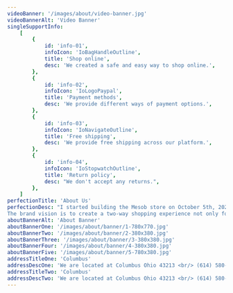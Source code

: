 ```yaml
---
videoBanner: '/images/about/video-banner.jpg'
videoBannerAlt: 'Video Banner'
singleSupportInfo:
    [
        {
            id: 'info-01',
            infoIcon: 'IoBagHandleOutline',
            title: 'Shop online',
            desc: 'We created a safe and easy way to shop online.',
        },
        {
            id: 'info-02',
            infoIcon: 'IoLogoPaypal',
            title: 'Payment methods',
            desc: 'We provide different ways of payment options.',
        },
        {
            id: 'info-03',
            infoIcon: 'IoNavigateOutline',
            title: 'Free shipping',
            desc: 'We provide free shipping across our platform.',
        },
        {
            id: 'info-04',
            infoIcon: 'IoStopwatchOutline',
            title: 'Return policy',
            desc: "We don't accept any returns.",
        },
    ]
perfectionTitle: 'About Us'
perfectionDesc: "I started building the Mesob store on October 5th, 2021 for a school project. At that time I didn’t have any plan to publish it. A good friend and family of mine by the name of Peter Tesfamichael advised me that it would be a good business model for our country Eritrea. In addition to the support, I got from my father, my wife, friends, family, and the Eritrean community thankfully by God`s grace I was able to publish this amazing app on March 20th, 2022.
The brand vision is to create a two-way shopping experience not only for Eritrea but for the whole of Africa and beyond. I will take time to encourage all young adults to take their dreams one step further to accomplish their goals."
aboutBannerAlt: 'About Banner'
aboutBannerOne: '/images/about/banner/1-780x770.jpg'
aboutBannerTwo: '/images/about/banner/2-380x380.jpg'
aboutBannerThree: '/images/about/banner/3-380x380.jpg'
aboutBannerFour: '/images/about/banner/4-380x380.jpg'
aboutBannerFive: '/images/about/banner/5-780x380.jpg'
addressTitleOne: 'Columbus'
addressDescOne: 'We are located at Columbus Ohio 43213 <br/> (614) 580-7521 <br/>  mesob@mesobstore.com'
addressTitleTwo: 'Columbus'
addressDescTwo: 'We are located at Columbus Ohio 43213 <br/> (614) 580-7521 <br/> mesob@mesobstore.com'
---
```

